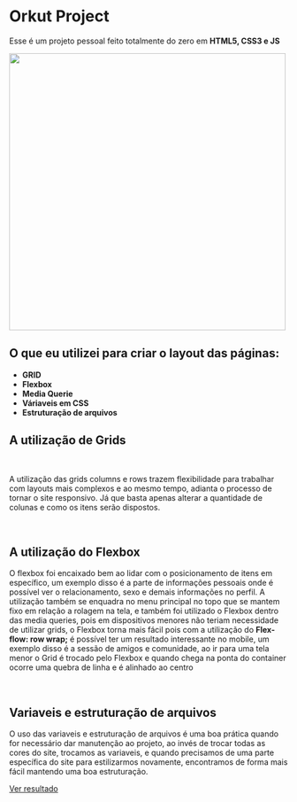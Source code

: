 <h1>Orkut Project</h1>

<p>Esse é um projeto pessoal feito totalmente do zero em <b>HTML5, CSS3 e JS</b></p>

<img height="500x" src="https://i.imgur.com/7UcPm0B.png"/>

<h2>O que eu utilizei para criar o layout das páginas: </h2>

<ul>
  <li><b>GRID</b></li>
  <li><b>Flexbox</b></li>
  <li><b>Media Querie</b></li>
  <li><b>Váriaveis em CSS</b></li>
  <li><b>Estruturação de arquivos</b></li>
</ul>

<h2>A utilização de Grids</h2>
<br />

A utilização das grids columns e rows trazem flexibilidade para trabalhar com layouts mais complexos e ao mesmo tempo, adianta o processo de tornar o site responsivo. Já que basta apenas alterar a quantidade de colunas e como os itens serão dispostos.

<br />
<h2>A utilização do Flexbox</h2>
<p>O flexbox foi encaixado bem ao lidar com o posicionamento de itens em específico, um exemplo disso é a parte de informações pessoais onde é possível ver o relacionamento, sexo e demais informações no perfil. A utilização também se enquadra no menu principal no topo que se mantem fixo em relação a rolagem na tela, e também foi utilizado o Flexbox dentro das media queries, pois em dispositivos menores não teriam necessidade de utilizar grids, o Flexbox torna mais fácil pois com a utilização do <b>Flex-flow: row wrap;</b> é possível ter um resultado interessante no mobile, um exemplo disso é a sessão de amigos e comunidade, ao ir para uma tela menor o Grid é trocado pelo Flexbox e quando chega na ponta do container ocorre uma quebra de linha e é alinhado ao centro</p>
<br />

<h2>Variaveis e estruturação de arquivos</h2>
<p>O uso das variaveis e estruturação de arquivos é uma boa prática quando for necessário dar manutenção ao projeto, ao invés de trocar todas as cores do site, trocamos as variaveis, e quando precisamos de uma parte específica do site para estilizarmos novamente, encontramos de forma mais fácil mantendo uma boa estruturação.</p>

<a href="https://orkut-project.vercel.app">Ver resultado</a>
